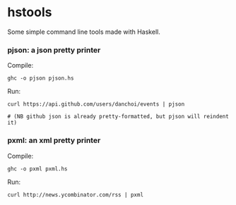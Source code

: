 # hstools

Some simple command line tools made with Haskell. 


### pjson: a json pretty printer

Compile: 

    ghc -o pjson pjson.hs 

Run:

    curl https://api.github.com/users/danchoi/events | pjson
    
    # (NB github json is already pretty-formatted, but pjson will reindent it)

### pxml: an xml pretty printer

Compile: 

    ghc -o pxml pxml.hs 

Run:

    curl http://news.ycombinator.com/rss | pxml
    

